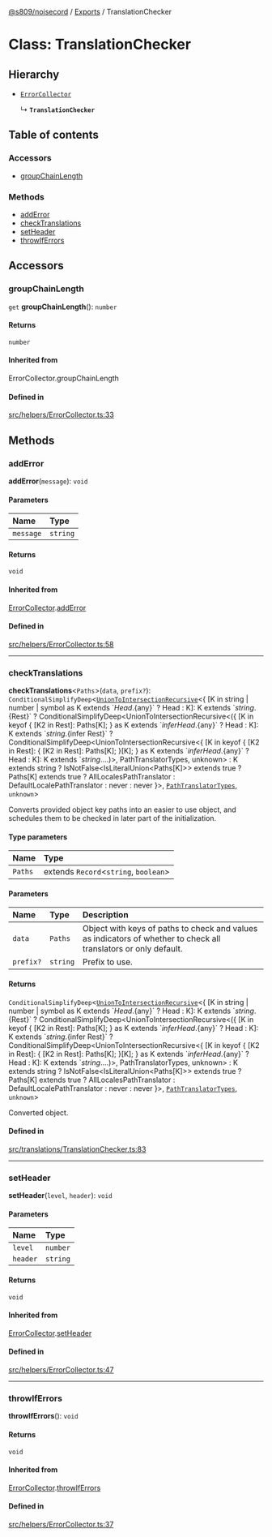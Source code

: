 [@s809/noisecord](../README.md) / [Exports](../modules.md) / TranslationChecker

# Class: TranslationChecker

## Hierarchy

- [`ErrorCollector`](ErrorCollector.md)

  ↳ **`TranslationChecker`**

## Table of contents

### Accessors

- [groupChainLength](TranslationChecker-1.md#groupchainlength)

### Methods

- [addError](TranslationChecker-1.md#adderror)
- [checkTranslations](TranslationChecker-1.md#checktranslations)
- [setHeader](TranslationChecker-1.md#setheader)
- [throwIfErrors](TranslationChecker-1.md#throwiferrors)

## Accessors

### groupChainLength

`get` **groupChainLength**(): `number`

#### Returns

`number`

#### Inherited from

ErrorCollector.groupChainLength

#### Defined in

[src/helpers/ErrorCollector.ts:33](https://github.com/s809/noisecord/blob/5e7fdcd/src/helpers/ErrorCollector.ts#L33)

## Methods

### addError

**addError**(`message`): `void`

#### Parameters

| Name | Type |
| :------ | :------ |
| `message` | `string` |

#### Returns

`void`

#### Inherited from

[ErrorCollector](ErrorCollector.md).[addError](ErrorCollector.md#adderror)

#### Defined in

[src/helpers/ErrorCollector.ts:58](https://github.com/s809/noisecord/blob/5e7fdcd/src/helpers/ErrorCollector.ts#L58)

___

### checkTranslations

**checkTranslations**<`Paths`\>(`data`, `prefix?`): `ConditionalSimplifyDeep`<[`UnionToIntersectionRecursive`](../modules.md#uniontointersectionrecursive)<{ [K in string \| number \| symbol as K extends \`${Head}.${any}\` ? Head : K]: K extends \`${string}.${Rest}\` ? ConditionalSimplifyDeep<UnionToIntersectionRecursive<({ [K in keyof { [K2 in Rest]: Paths[K]; } as K extends \`${infer Head}.${any}\` ? Head : K]: K extends \`${string}.${infer Rest}\` ? ConditionalSimplifyDeep<UnionToIntersectionRecursive<{ [K in keyof { [K2 in Rest]: { [K2 in Rest]: Paths[K]; }[K]; } as K extends \`${infer Head}.${any}\` ? Head : K]: K extends \`${string}.$...)\>, PathTranslatorTypes, unknown\> : K extends string ? IsNotFalse<IsLiteralUnion<Paths[K]\>\> extends true ? Paths[K] extends true ? AllLocalesPathTranslator : DefaultLocalePathTranslator : never : never }\>, [`PathTranslatorTypes`](../modules/TranslationChecker.md#pathtranslatortypes), `unknown`\>

Converts provided object key paths into an easier to use object, and schedules them to be checked in later part of the initialization.

#### Type parameters

| Name | Type |
| :------ | :------ |
| `Paths` | extends `Record`<`string`, `boolean`\> |

#### Parameters

| Name | Type | Description |
| :------ | :------ | :------ |
| `data` | `Paths` | Object with keys of paths to check and values as indicators of whether to check all translators or only default. |
| `prefix?` | `string` | Prefix to use. |

#### Returns

`ConditionalSimplifyDeep`<[`UnionToIntersectionRecursive`](../modules.md#uniontointersectionrecursive)<{ [K in string \| number \| symbol as K extends \`${Head}.${any}\` ? Head : K]: K extends \`${string}.${Rest}\` ? ConditionalSimplifyDeep<UnionToIntersectionRecursive<({ [K in keyof { [K2 in Rest]: Paths[K]; } as K extends \`${infer Head}.${any}\` ? Head : K]: K extends \`${string}.${infer Rest}\` ? ConditionalSimplifyDeep<UnionToIntersectionRecursive<{ [K in keyof { [K2 in Rest]: { [K2 in Rest]: Paths[K]; }[K]; } as K extends \`${infer Head}.${any}\` ? Head : K]: K extends \`${string}.$...)\>, PathTranslatorTypes, unknown\> : K extends string ? IsNotFalse<IsLiteralUnion<Paths[K]\>\> extends true ? Paths[K] extends true ? AllLocalesPathTranslator : DefaultLocalePathTranslator : never : never }\>, [`PathTranslatorTypes`](../modules/TranslationChecker.md#pathtranslatortypes), `unknown`\>

Converted object.

#### Defined in

[src/translations/TranslationChecker.ts:83](https://github.com/s809/noisecord/blob/5e7fdcd/src/translations/TranslationChecker.ts#L83)

___

### setHeader

**setHeader**(`level`, `header`): `void`

#### Parameters

| Name | Type |
| :------ | :------ |
| `level` | `number` |
| `header` | `string` |

#### Returns

`void`

#### Inherited from

[ErrorCollector](ErrorCollector.md).[setHeader](ErrorCollector.md#setheader)

#### Defined in

[src/helpers/ErrorCollector.ts:47](https://github.com/s809/noisecord/blob/5e7fdcd/src/helpers/ErrorCollector.ts#L47)

___

### throwIfErrors

**throwIfErrors**(): `void`

#### Returns

`void`

#### Inherited from

[ErrorCollector](ErrorCollector.md).[throwIfErrors](ErrorCollector.md#throwiferrors)

#### Defined in

[src/helpers/ErrorCollector.ts:37](https://github.com/s809/noisecord/blob/5e7fdcd/src/helpers/ErrorCollector.ts#L37)

